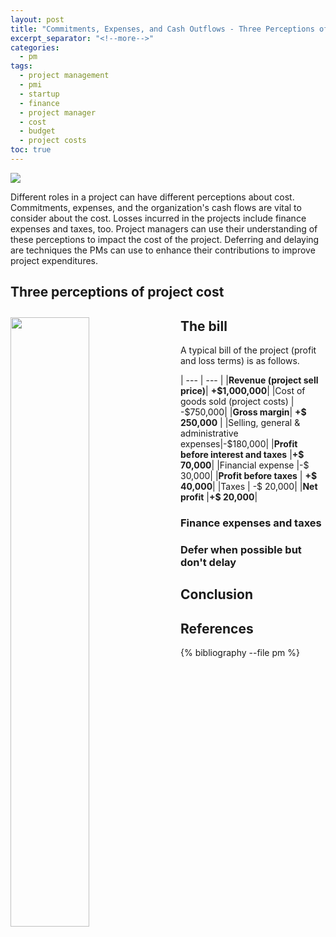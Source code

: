 ```yaml
---
layout: post
title: "Commitments, Expenses, and Cash Outflows - Three Perceptions of Project Costs"
excerpt_separator: "<!--more-->"
categories:
  - pm
tags:
  - project management
  - pmi
  - startup
  - finance
  - project manager
  - cost
  - budget
  - project costs
toc: true
---
```


[![](https://upload.wikimedia.org/wikipedia/commons/6/62/NCI_Visuals_Food_Hamburger.jpg)](https://vi.wikipedia.org/wiki/Hamburger#/media/T%E1%BA%ADp_tin:NCI_Visuals_Food_Hamburger.jpg)

Different roles in a project can have different perceptions about cost.
Commitments, expenses, and the organization's cash flows are vital to consider about the cost.
Losses incurred in the projects include finance expenses and taxes, too.
Project managers can use their understanding of these perceptions to impact the cost of the project.
Deferring and delaying are techniques the PMs can use to enhance their contributions to improve project expenditures.

<!--more-->

## Three perceptions of project cost

<img src="https://www.pmi.org/kasimage/e59fca7f-56e2-45da-9597-ba50d908d786/J86JUN51-3.jpg" style="float: left; margin-right: 20px; margin-bottom: 10px; margin-top: 10px;" width="50%"/>

## The bill

A typical bill of the project (profit and loss terms) is as follows.

| --- | --- |
|__Revenue (project sell price)__| __+\$1,000,000__|
|Cost of goods sold (project costs) | -\$750,000|
|__Gross margin__| __+\$ 250,000__ |
|Selling, general & administrative expenses|-\$180,000|
|__Profit before interest and taxes__ |__+\$ 70,000__|
|Financial expense |-\$ 30,000|
|__Profit before taxes__ | __+\$ 40,000__|
|Taxes | -\$ 20,000|
|__Net profit__ |__+\$ 20,000__|

### Finance expenses and taxes

### Defer when possible but don't delay


## Conclusion

## References

{% bibliography --file pm %}
